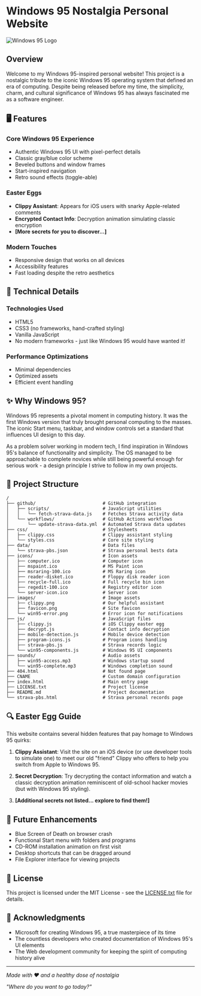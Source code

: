 # Windows 95 Nostalgia Personal Website

![Windows 95 Logo](https://i.imgur.com/sqf7tWx.jpeg)

## Overview

Welcome to my Windows 95-inspired personal website! This project is a nostalgic tribute to the iconic Windows 95 operating system that defined an era of computing. Despite being released before my time, the simplicity, charm, and cultural significance of Windows 95 has always fascinated me as a software engineer.

## 🖥️ Features

### Core Windows 95 Experience
- Authentic Windows 95 UI with pixel-perfect details
- Classic gray/blue color scheme
- Beveled buttons and window frames
- Start-inspired navigation
- Retro sound effects (toggle-able)

### Easter Eggs
- **Clippy Assistant**: Appears for iOS users with snarky Apple-related comments
- **Encrypted Contact Info**: Decryption animation simulating classic encryption
- **[More secrets for you to discover...]**

### Modern Touches
- Responsive design that works on all devices
- Accessibility features
- Fast loading despite the retro aesthetics

## 🔧 Technical Details

### Technologies Used
- HTML5
- CSS3 (no frameworks, hand-crafted styling)
- Vanilla JavaScript
- No modern frameworks - just like Windows 95 would have wanted it!

### Performance Optimizations
- Minimal dependencies
- Optimized assets
- Efficient event handling

## ✨ Why Windows 95?

Windows 95 represents a pivotal moment in computing history. It was the first Windows version that truly brought personal computing to the masses. The iconic Start menu, taskbar, and window controls set a standard that influences UI design to this day.

As a problem solver working in modern tech, I find inspiration in Windows 95's balance of functionality and simplicity. The OS managed to be approachable to complete novices while still being powerful enough for serious work - a design principle I strive to follow in my own projects.

## 📁 Project Structure

```
/
├── github/                         # GitHub integration
│   ├── scripts/                    # JavaScript utilities
│   │   └── fetch-strava-data.js    # Fetches Strava activity data
│   └── workflows/                  # GitHub Actions workflows
│       └── update-strava-data.yml  # Automated Strava data updates
├── css/                            # Stylesheets
│   ├── clippy.css                  # Clippy assistant styling
│   └── styles.css                  # Core site styling
├── data/                           # Data files
│   └── strava-pbs.json             # Strava personal bests data
├── icons/                          # Icon assets
│   ├── computer.ico                # Computer icon
│   ├── mspaint.ico                 # MS Paint icon
│   ├── msraring-100.ico            # MS Raring icon
│   ├── reader-disket.ico           # Floppy disk reader icon
│   ├── recycle-full.ico            # Full recycle bin icon
│   ├── regedit-100.ico             # Registry editor icon
│   └── server-icon.ico             # Server icon
├── images/                         # Image assets
│   ├── clippy.png                  # Our helpful assistant
│   ├── favicon.png                 # Site favicon
│   └── win95-error.png             # Error icon for notifications
├── js/                             # JavaScript files
│   ├── clippy.js                   # iOS Clippy easter egg
│   ├── decrypt.js                  # Contact info decryption
│   ├── mobile-detection.js         # Mobile device detection
│   ├── program-icons.js            # Program icons handling
│   ├── strava-pbs.js               # Strava records logic
│   └── win95-components.js         # Windows 95 UI components
├── sounds/                         # Audio assets
│   ├── win95-access.mp3            # Windows startup sound
│   └── win95-complete.mp3          # Windows completion sound
├── 404.html                        # Not found page
├── CNAME                           # Custom domain configuration
├── index.html                      # Main entry page
├── LICENSE.txt                     # Project license
├── README.md                       # Project documentation
└── strava-pbs.html                 # Strava personal records page
```

## 🔍 Easter Egg Guide

This website contains several hidden features that pay homage to Windows 95 quirks:

1. **Clippy Assistant**: Visit the site on an iOS device (or use developer tools to simulate one) to meet our old "friend" Clippy who offers to help you switch from Apple to Windows 95.

2. **Secret Decryption**: Try decrypting the contact information and watch a classic decryption animation reminiscent of old-school hacker movies (but with Windows 95 styling).

3. **[Additional secrets not listed... explore to find them!]**

## 🚀 Future Enhancements

- Blue Screen of Death on browser crash
- Functional Start menu with folders and programs
- CD-ROM installation animation on first visit
- Desktop shortcuts that can be dragged around
- File Explorer interface for viewing projects

## 📝 License

This project is licensed under the MIT License - see the [LICENSE.txt](LICENSE.txt) file for details.

## 🙏 Acknowledgments

- Microsoft for creating Windows 95, a true masterpiece of its time
- The countless developers who created documentation of Windows 95's UI elements
- The Web development community for keeping the spirit of computing history alive

---

*Made with ♥ and a healthy dose of nostalgia*

*"Where do you want to go today?"*